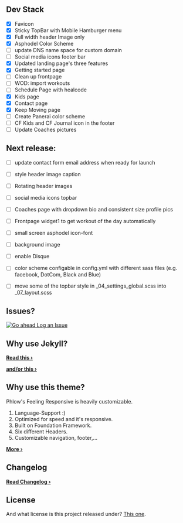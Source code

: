 ## Dev Stack
- [x] Favicon
- [x] Sticky TopBar with Mobile Hamburger menu
- [x] Full width header Image only
- [x] Asphodel Color Scheme
- [ ] update DNS name space for custom domain
- [ ] Social media icons footer bar
- [X] Updated landing page's three features
- [X] Getting started page
- [ ] Clean up frontpage
- [ ] WOD: import workouts
- [ ] Schedule Page with healcode
- [X] Kids page
- [X] Contact page
- [X] Keep Moving page
- [ ] Create Panerai color scheme
- [ ] CF Kids and CF Journal icon in the footer
- [ ] Update Coaches pictures

## Next release:
- [ ] update contact form email address when ready for launch
- [ ] style header image caption
- [ ] Rotating header images
- [ ] social media icons topbar
- [ ] Coaches page with dropdown bio and consistent size profile pics
- [ ] Frontpage widget1 to get workout of the day automatically
- [ ] small screen asphodel icon-font
- [ ] background image
- [ ] enable Disque
- [ ] color scheme configable in config.yml with different sass files (e.g. facebook, DotCom, Black and Blue)
- [ ] move some of the topbar style in \_04_settings_global.scss into \_07_layout.scss


## Issues?
[![Go ahead Log an Issue](https://github.com/ohjho/asphodel2018/blob/gh-pages/images/readme_logissues.jpg)][1]


## Why use Jekyll?


**[Read this ›][4]**


**[and/or this ›][5]**


## Why use this theme?

Phlow's Feeling Responsive is heavily customizable.

1. Language-Support :)
2. Optimized for speed and it's responsive.
3. Built on Foundation Framework.
4. Six different Headers.
5. Customizable navigation, footer,...

**[More ›][3]**

## Changelog
**[Read Changelog ›][6]**


## License
And what license is this project released under? [This one][2].



 [1]: https://github.com/ohjho/asphodel2018/issues/new
 [2]: https://github.com/ohjho/asphodel2018/blob/gh-pages/LICENSE
 [3]: http://phlow.github.io/feeling-responsive/info/
 [4]: http://www.hildeberto.com/2017/07/welcome-to-jekyll.html
 [5]: https://www.smashingmagazine.com/2016/08/using-a-static-site-generator-at-scale-lessons-learned/
 [6]: https://ohjho.github.io/asphodel2018/changelog/
  [9]: #
 [10]: #
